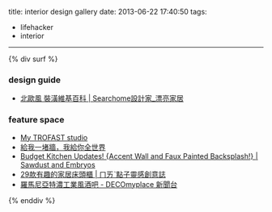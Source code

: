 title: interior design gallery
date: 2013-06-22 17:40:50
tags:
- lifehacker
- interior
---

{% div surf %}

### design guide ###

-   [北歐風 裝潢維基百科 | Searchome設計家_漂亮家居](http://goo.gl/tunKk)

### feature space ###

-   [My TROFAST studio](http://goo.gl/6AjDh)
-   [給我一堵牆，我給你全世界](http://goo.gl/TilCX)
-   [Budget Kitchen Updates! {Accent Wall and Faux Painted Backsplash!} | Sawdust and Embryos](http://goo.gl/zv6RN)
-   [29款有趣的家居床頭櫃 | ㄇㄞˋ點子靈感創意誌](http://goo.gl/10qfy)
-   [羅馬尼亞特濃工業風酒吧 - DECOmyplace 新聞台](http://goo.gl/DdSSY)

{% enddiv %}
